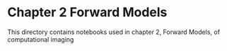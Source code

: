 # Chapter 2 Forward Models

This directory contains notebooks used in chapter 2, Forward Models, of computational imaging
